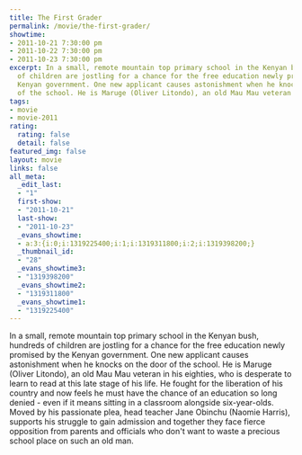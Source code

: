 ```yaml
---
title: The First Grader
permalink: /movie/the-first-grader/
showtime:
- 2011-10-21 7:30:00 pm
- 2011-10-22 7:30:00 pm
- 2011-10-23 7:30:00 pm
excerpt: In a small, remote mountain top primary school in the Kenyan bush, hundreds
  of children are jostling for a chance for the free education newly promised by the
  Kenyan government. One new applicant causes astonishment when he knocks on the door
  of the school. He is Maruge (Oliver Litondo), an old Mau Mau veteran in [&hellip;]
tags:
- movie
- movie-2011
rating:
  rating: false
  detail: false
featured_img: false
layout: movie
links: false
all_meta:
  _edit_last:
  - "1"
  first-show:
  - "2011-10-21"
  last-show:
  - "2011-10-23"
  _evans_showtime:
  - a:3:{i:0;i:1319225400;i:1;i:1319311800;i:2;i:1319398200;}
  _thumbnail_id:
  - "28"
  _evans_showtime3:
  - "1319398200"
  _evans_showtime2:
  - "1319311800"
  _evans_showtime1:
  - "1319225400"
---
```


In a small, remote mountain top primary school in the Kenyan bush, hundreds of children are jostling for a chance for the free education newly promised by the Kenyan government. One new applicant causes astonishment when he knocks on the door of the school. He is Maruge (Oliver Litondo), an old Mau Mau veteran in his eighties, who is desperate to learn to read at this late stage of his life. He fought for the liberation of his country and now feels he must have the chance of an education so long denied - even if it means sitting in a classroom alongside six-year-olds. Moved by his passionate plea, head teacher Jane Obinchu (Naomie Harris), supports his struggle to gain admission and together they face fierce opposition from parents and officials who don't want to waste a precious school place on such an old man.
